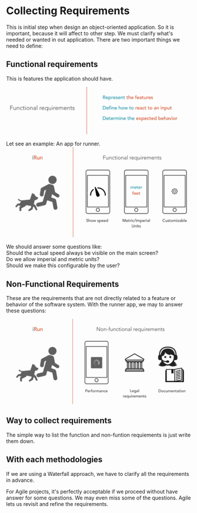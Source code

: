 # Collecting Requirements
This is initial step when design an object-oriented application. So it is important, because it will affect to other step. We must clarify what's needed or wanted in out application. There are two important things we need to define:

## Functional requirements
This is features the application should have. 

![function_rq](./images/function_rq.png)

Let see an example: An app for runner.
![irun.png](./images/irun.png)

We should answer some questions like:  
Should the actual speed always be visible on the main screen?   
Do we allow imperial and metric units?  
Should we make this configurable by the user?

## Non-Functional Requirements
These are the requirements that are not directly related to a feature or behavior of the software system.
With the runner app, we may to answer these questions:

![irun1.png](./images/irun1.png)


## Way to collect requirements
The simple way to list the function and non-funtion requiements is just write them down. 

## With each methodologies
If we are using a Waterfall approach, we have to clarify all the requirements in advance.   

For Agile projects, it's perfectly acceptable if we proceed without have answer for some questions. We may even miss some of the questions. Agile lets us revisit and refine the requirements.


